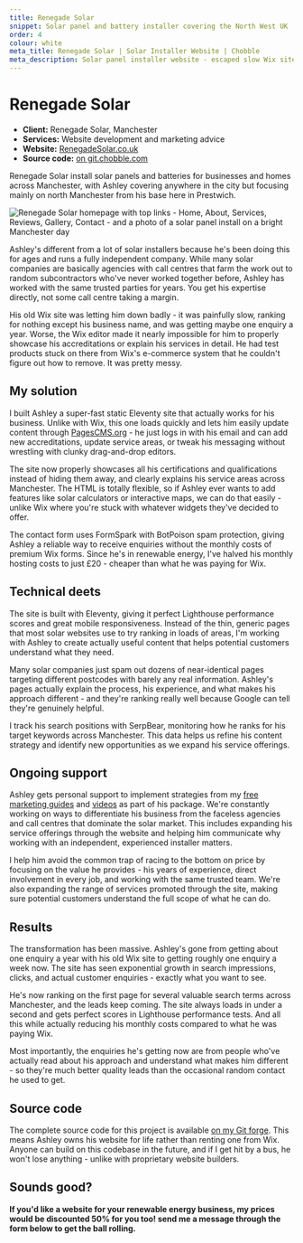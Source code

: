 ```yaml
---
title: Renegade Solar
snippet: Solar panel and battery installer covering the North West UK
order: 4
colour: white
meta_title: Renegade Solar | Solar Installer Website | Chobble
meta_description: Solar panel installer website - escaped slow Wix site - now gets weekly enquiries - Eleventy build with PagesCMS - Manchester web design example
---
```


# Renegade Solar

- **Client:** Renegade Solar, Manchester
- **Services:** Website development and marketing advice
- **Website:** [RenegadeSolar.co.uk](https://www.renegade-solar.co.uk)
- **Source code:** [on git.chobble.com](https://git.chobble.com/hosted-by-chobble/renegade-solar)

Renegade Solar install solar panels and batteries for businesses and homes across Manchester, with Ashley covering anywhere in the city but focusing mainly on north Manchester from his base here in Prestwich.

![Renegade Solar homepage with top links - Home, About, Services, Reviews, Gallery, Contact - and a photo of a solar panel install on a bright Manchester day](/assets/examples/renegade-solar.png)

Ashley's different from a lot of solar installers because he's been doing this for ages and runs a fully independent company. While many solar companies are basically agencies with call centres that farm the work out to random subcontractors who've never worked together before, Ashley has worked with the same trusted parties for years. You get his expertise directly, not some call centre taking a margin.

His old Wix site was letting him down badly - it was painfully slow, ranking for nothing except his business name, and was getting maybe one enquiry a year. Worse, the Wix editor made it nearly impossible for him to properly showcase his accreditations or explain his services in detail. He had test products stuck on there from Wix's e-commerce system that he couldn't figure out how to remove. It was pretty messy.

## My solution

I built Ashley a super-fast static Eleventy site that actually works for his business. Unlike with Wix, this one loads quickly and lets him easily update content through [PagesCMS.org](https://pagescms.org) - he just logs in with his email and can add new accreditations, update service areas, or tweak his messaging without wrestling with clunky drag-and-drop editors.

The site now properly showcases all his certifications and qualifications instead of hiding them away, and clearly explains his service areas across Manchester. The HTML is totally flexible, so if Ashley ever wants to add features like solar calculators or interactive maps, we can do that easily - unlike Wix where you're stuck with whatever widgets they've decided to offer.

The contact form uses FormSpark with BotPoison spam protection, giving Ashley a reliable way to receive enquiries without the monthly costs of premium Wix forms. Since he's in renewable energy, I've halved his monthly hosting costs to just £20 - cheaper than what he was paying for Wix.

## Technical deets

The site is built with Eleventy, giving it perfect Lighthouse performance scores and great mobile responsiveness. Instead of the thin, generic pages that most solar websites use to try ranking in loads of areas, I'm working with Ashley to create actually useful content that helps potential customers understand what they need.

Many solar companies just spam out dozens of near-identical pages targeting different postcodes with barely any real information. Ashley's pages actually explain the process, his experience, and what makes his approach different - and they're ranking really well because Google can tell they're genuinely helpful.

I track his search positions with SerpBear, monitoring how he ranks for his target keywords across Manchester. This data helps us refine his content strategy and identify new opportunities as we expand his service offerings.

## Ongoing support

Ashley gets personal support to implement strategies from my [free marketing guides](/guides/) and [videos](/videos/) as part of his package. We're constantly working on ways to differentiate his business from the faceless agencies and call centres that dominate the solar market. This includes expanding his service offerings through the website and helping him communicate why working with an independent, experienced installer matters.

I help him avoid the common trap of racing to the bottom on price by focusing on the value he provides - his years of experience, direct involvement in every job, and working with the same trusted team. We're also expanding the range of services promoted through the site, making sure potential customers understand the full scope of what he can do.

## Results

The transformation has been massive. Ashley's gone from getting about one enquiry a year with his old Wix site to getting roughly one enquiry a week now. The site has seen exponential growth in search impressions, clicks, and actual customer enquiries - exactly what you want to see.

He's now ranking on the first page for several valuable search terms across Manchester, and the leads keep coming. The site always loads in under a second and gets perfect scores in Lighthouse performance tests. And all this while actually reducing his monthly costs compared to what he was paying Wix.

Most importantly, the enquiries he's getting now are from people who've actually read about his approach and understand what makes him different - so they're much better quality leads than the occasional random contact he used to get.

## Source code

The complete source code for this project is available [on my Git forge](https://git.chobble.com/hosted-by-chobble/renegade-solar). This means Ashley owns his website for life rather than renting one from Wix. Anyone can build on this codebase in the future, and if I get hit by a bus, he won't lose anything - unlike with proprietary website builders.

## Sounds good?

**If you'd like a website for your renewable energy business, my prices would be discounted 50% for you too! send me a message through the form below to get the ball rolling.**

